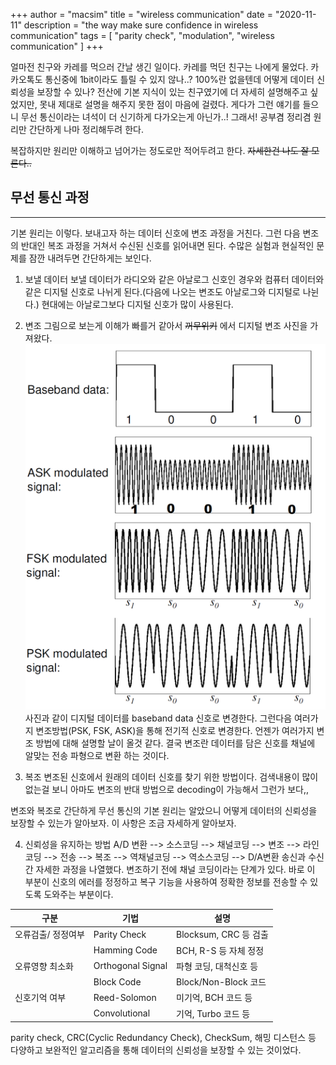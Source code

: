 +++
author = "macsim"
title = "wireless communication"
date = "2020-11-11"
description = "the way make sure confidence in wireless communication"
tags = [
    "parity check",
    "modulation",
    "wireless communication"
]
+++

얼마전 친구와 카레를 먹으러 간날 생긴 일이다. 카레를 먹던 친구는 나에게 물었다.
카카오톡도 통신중에 1bit이라도 틀릴 수 있지 않나..?
100%란 없을텐데 어떻게 데이터 신뢰성을 보장할 수 있나? <!--more-->
전산에 기본 지식이 있는 친구였기에 더 자세히 설명해주고 싶었지만, 못내 제대로 설명을 해주지 못한 점이 마음에 걸렸다. 게다가 그런 얘기를 들으니 무선 통신이라는 녀석이 더 신기하게 다가오는게 아닌가..! 그래서! 공부겸 정리겸 원리만 간단하게 나마 정리해두려 한다.

복잡하지만 원리만 이해하고 넘어가는 정도로만 적어두려고 한다. ~~자세한건 나도 잘 모른다..~~
## **무선 통신 과정**
--------------------------------------------------
기본 원리는 이렇다. 보내고자 하는 데이터 신호에 변조 과정을 거친다. 그런 다음 변조의 반대인 복조 과정을 거쳐서 수신된 신호를 읽어내면 된다. 수많은 실험과 현실적인 문제를 잠깐 내려두면 간단하게는 보인다.

1. 보낼 데이터
보낼 데이터가 라디오와 같은 아날로그 신호인 경우와 컴퓨터 데이터와 같은 디지털 신호로 나뉘게 된다.(다음에 나오는 변조도 아날로그와 디지털로 나뉜다.) 현대에는 아날로그보다 디지털 신호가 많이 사용된다.

2. 변조
그림으로 보는게 이해가 빠를거 같아서 ~~꺼무위키~~ 에서 디지털 변조 사진을 가져왔다.
![modulation](/images/modulation.png)
사진과 같이 디지털 데이터를 baseband data 신호로 변경한다. 그런다음 여러가지 변조방법(PSK, FSK, ASK)을 통해 전기적 신호로 변경한다.
언젠가 여러가지 변조 방법에 대해 설명할 날이 올것 같다.
결국 변조란 데이터를 담은 신호를 채널에 알맞는 전송 파형으로 변환 하는 것이다.

3. 복조
변조된 신호에서 원래의 데이터 신호를 찾기 위한 방법이다. 검색내용이 많이 없는걸 보니 아마도 변조의 반대 방법으로 decoding이 가능해서 그런가 보다,,

변조와 복조로 간단하게 무선 통신의 기본 원리는 알았으니 어떻게 데이터의 신뢰성을 보장할 수 있는가 알아보자. 이 사항은 조금 자세하게 알아보자.


4. 신뢰성을 유지하는 방법
A/D 변환 --> 소스코딩 --> 채널코딩 --> 변조 --> 라인코딩 --> 전송 --> 복조 --> 역채널코딩 --> 역소스코딩 --> D/A변환
송신과 수신간 자세한 과정을 나열했다.
변조하기 전에 채널 코딩이라는 단계가 있다. 바로 이 부분이 신호의 에러를 정정하고 복구 기능을 사용하여 정확한 정보를 전송할 수 있도록 도와주는 부분이다.

|구분|기법|설명|
|----|----|----|
|오류검출/ 정정여부	| Parity Check	| Blocksum, CRC 등 검출|
|   |Hamming Code	| BCH, R-S 등 자체 정정|
|  오류영향 최소화	| Orthogonal Signal	| 파형 코딩, 대척신호 등|
| |Block Code	| Block/Non-Block 코드|
|  신호기억 여부 	| Reed-Solomon	| 미기억, BCH 코드 등|
|  |Convolutional	| 기억, Turbo 코드 등|

parity check, CRC(Cyclic Redundancy Check), CheckSum, 해밍 디스턴스 등 다양하고 보완적인 알고리즘을 통해 데이터의 신뢰성을 보장할 수 있는 것이었다.

